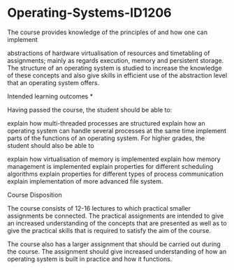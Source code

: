 # Operating-Systems-ID1206

The course provides knowledge of the principles of and how one can implement

abstractions of hardware
virtualisation of resources and timetabling of assignments; mainly as regards execution, memory and persistent storage.
The structure of an operating system is studied to increase the knowledge of these concepts and also give skills in efficient use of the abstraction level that an operating system offers.

Intended learning outcomes *

Having passed the course, the student should be able to:

explain how multi-threaded processes are structured
explain how an operating system can handle several processes at the same time
implement parts of the functions of an operating system.
For higher grades, the student should also be able to

explain how virtualisation of memory is implemented
explain how memory management is implemented
explain properties for different scheduling algorithms
explain properties for different types of process communication
explain implementation of more advanced file system.

Course Disposition

The course consists of 12-16 lectures to which practical smaller assignments be connected. The practical assignments are intended to give an increased understanding of the concepts that are presented as well as to give the practical skills that is required to satisfy the aim of the course.

The course also has a larger assignment that should be carried out during the course. The assignment should give increased understanding of how an operating system is built in practice and how it functions.
